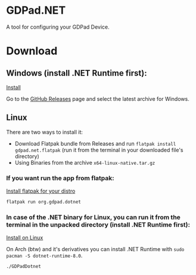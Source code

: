 # GDPad.NET

A tool for configuring your GDPad Device.


# Download


## Windows (install .NET Runtime first):

[Install](https://dotnet.microsoft.com/en-us/download/dotnet/thank-you/runtime-8.0.10-windows-x64-installer)

Go to the [GitHub Releases](https://github.com/GDPad/GDPad.NET/releases) page and select the latest archive for Windows.


## Linux

There are two ways to install it: 

- Download Flatpak bundle from Releases and run `flatpak install gdpad.net.flatpak` (run it from the terminal in your downloaded file's directory)
- Using Binaries from the archive `x64-linux-native.tar.gz`



### If you want run the app from flatpak:

[Install flatpak for your distro](https://flatpak.org/setup/)

```bash
flatpak run org.gdpad.dotnet
```



### In case of the .NET binary for Linux, you can run it from the terminal in the unpacked directory (install .NET Runtime first):

[Install on Linux](https://learn.microsoft.com/en-us/dotnet/core/install/linux?WT.mc_id=dotnet-35129-website)


On Arch (btw) and it's derivatives you can install .NET Runtime with `sudo pacman -S dotnet-runtime-8.0`.


```bash
./GDPadDotnet
```


